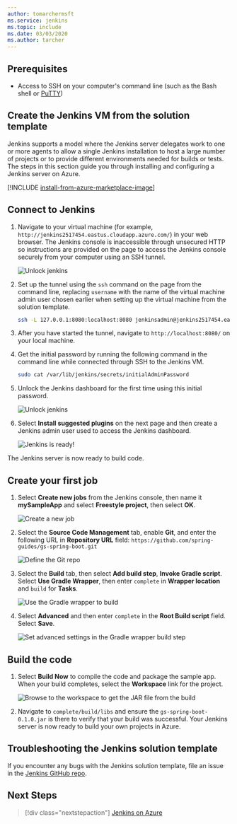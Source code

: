 ```yaml
---
author: tomarchermsft
ms.service: jenkins
ms.topic: include
ms.date: 03/03/2020
ms.author: tarcher
---
```


## Prerequisites

* Access to SSH on your computer's command line (such as the Bash shell or [PuTTY](https://www.putty.org/))

## Create the Jenkins VM from the solution template

Jenkins supports a model where the Jenkins server delegates work to one or more agents to allow a single Jenkins installation to host a large number of projects or to provide different environments needed for builds or tests. The steps in this section guide you through installing and configuring a Jenkins server on Azure.

[!INCLUDE [install-from-azure-marketplace-image](install-from-azure-marketplace-image.md)]

## Connect to Jenkins

1. Navigate to your virtual machine (for example, `http://jenkins2517454.eastus.cloudapp.azure.com/`) in  your web browser. The Jenkins console is inaccessible through unsecured HTTP so instructions are provided on the page to access the Jenkins console securely from your computer using an SSH tunnel.

    ![Unlock jenkins](./media/jenkins-install-solution-template-steps/jenkins-ssh-instructions.png)

1. Set up the tunnel using the `ssh` command on the page from the command line, replacing `username` with the name of the virtual machine admin user chosen earlier when setting up the virtual machine from the solution template.

    ```bash
    ssh -L 127.0.0.1:8080:localhost:8080 jenkinsadmin@jenkins2517454.eastus.cloudapp.azure.com
    ```
    
1. After you have started the tunnel, navigate to `http://localhost:8080/` on your local machine. 

1. Get the initial password by running the following command in the command line while connected through SSH to the Jenkins VM.

    ```bash
    sudo cat /var/lib/jenkins/secrets/initialAdminPassword
    ```
    
1. Unlock the Jenkins dashboard for the first time using this initial password.

    ![Unlock jenkins](./media/jenkins-install-solution-template-steps/jenkins-unlock.png)

1. Select **Install suggested plugins** on the next page and then create a Jenkins admin user used to access the Jenkins dashboard.

    ![Jenkins is ready!](./media/jenkins-install-solution-template-steps/jenkins-welcome.png)

The Jenkins server is now ready to build code.

## Create your first job

1. Select **Create new jobs** from the Jenkins console, then name it **mySampleApp** and select **Freestyle project**, then select **OK**.

    ![Create a new job](./media/jenkins-install-solution-template-steps/jenkins-new-job.png) 

1. Select the **Source Code Management** tab, enable **Git**, and enter the following URL in **Repository URL**  field: `https://github.com/spring-guides/gs-spring-boot.git`

    ![Define the Git repo](./media/jenkins-install-solution-template-steps/jenkins-job-git-configuration.png) 

1. Select the **Build** tab, then select **Add build step**, **Invoke Gradle script**. Select **Use Gradle Wrapper**, then enter `complete` in **Wrapper location** and `build` for **Tasks**.

    ![Use the Gradle wrapper to build](./media/jenkins-install-solution-template-steps/jenkins-job-gradle-config.png) 

1. Select **Advanced** and then enter `complete` in the **Root Build script** field. Select **Save**.

    ![Set advanced settings in the Gradle wrapper build step](./media/jenkins-install-solution-template-steps/jenkins-job-gradle-advances.png) 

## Build the code

1. Select **Build Now** to compile the code and package the sample app. When your build completes, select the **Workspace** link for the project.

    ![Browse to the workspace to get the JAR file from the build](./media/jenkins-install-solution-template-steps/jenkins-access-workspace.png) 

1. Navigate to `complete/build/libs` and ensure the `gs-spring-boot-0.1.0.jar` is there to verify that your build was successful. Your Jenkins server is now ready to build your own projects in Azure.

## Troubleshooting the Jenkins solution template

If you encounter any bugs with the Jenkins solution template, file an issue in the [Jenkins GitHub repo](https://github.com/azure/jenkins/issues).

## Next Steps

> [!div class="nextstepaction"]
> [Jenkins on Azure](/azure/developer/jenkins)